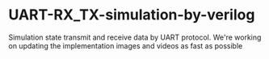 # UART-RX_TX-simulation-by-verilog
Simulation state transmit and receive data by UART protocol. We're working on updating the implementation images and videos as fast as possible
